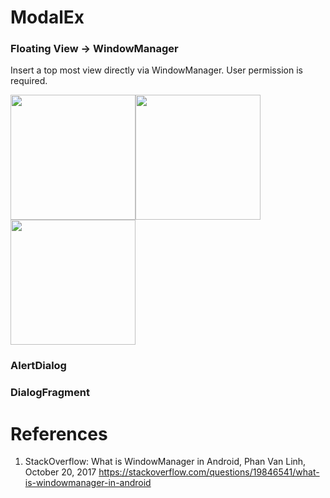 # ModalEx

### Floating View -> WindowManager

Insert a top most view directly via WindowManager.  User permission is required.

<img width="200" src="https://user-images.githubusercontent.com/1282659/107150765-24f9f700-6925-11eb-8b84-0afda601c856.png"><img width="200" src="https://user-images.githubusercontent.com/1282659/107150766-25928d80-6925-11eb-8fa0-e3e227be8300.png"><img width="200" src="https://user-images.githubusercontent.com/1282659/107150767-262b2400-6925-11eb-8702-17f9ca14ce34.png">

### AlertDialog

### DialogFragment


# References

1. StackOverflow: What is WindowManager in Android, Phan Van Linh, October 20, 2017
https://stackoverflow.com/questions/19846541/what-is-windowmanager-in-android
